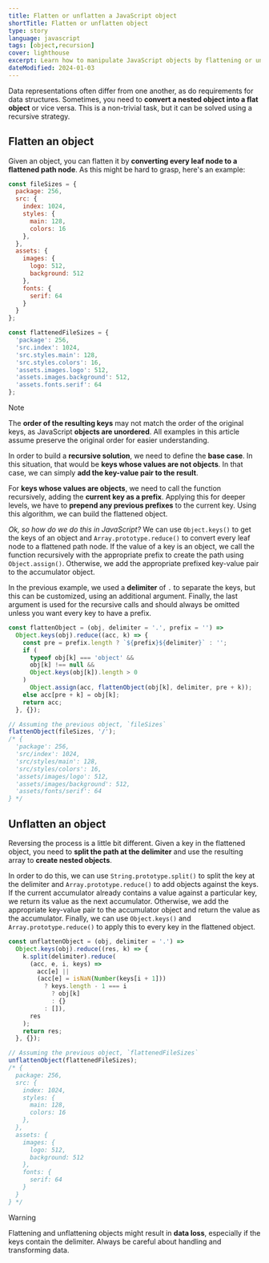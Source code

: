 ```yaml
---
title: Flatten or unflatten a JavaScript object
shortTitle: Flatten or unflatten object
type: story
language: javascript
tags: [object,recursion]
cover: lighthouse
excerpt: Learn how to manipulate JavaScript objects by flattening or unflattening them.
dateModified: 2024-01-03
---
```


Data representations often differ from one another, as do requirements for data structures. Sometimes, you need to **convert a nested object into a flat object** or vice versa. This is a non-trivial task, but it can be solved using a recursive strategy.

## Flatten an object

Given an object, you can flatten it by **converting every leaf node to a flattened path node**. As this might be hard to grasp, here's an example:

```js
const fileSizes = {
  package: 256,
  src: {
    index: 1024,
    styles: {
      main: 128,
      colors: 16
    },
  },
  assets: {
    images: {
      logo: 512,
      background: 512
    },
    fonts: {
      serif: 64
    }
  }
};

const flattenedFileSizes = {
  'package': 256,
  'src.index': 1024,
  'src.styles.main': 128,
  'src.styles.colors': 16,
  'assets.images.logo': 512,
  'assets.images.background': 512,
  'assets.fonts.serif': 64
};
```

> [!NOTE]
>
> The **order of the resulting keys** may not match the order of the original keys, as JavaScript **objects are unordered**. All examples in this article assume preserve the original order for easier understanding.

In order to build a **recursive solution**, we need to define the **base case**. In this situation, that would be **keys whose values are not objects**. In that case, we can simply **add the key-value pair to the result**.

For **keys whose values are objects**, we need to call the function recursively, adding the **current key as a prefix**. Applying this for deeper levels, we have to **prepend any previous prefixes** to the current key. Using this algorithm, we can build the flattened object.

_Ok, so how do we do this in JavaScript?_ We can use `Object.keys()` to get the keys of an object and `Array.prototype.reduce()` to convert every leaf node to a flattened path node. If the value of a key is an object, we call the function recursively with the appropriate prefix to create the path using `Object.assign()`. Otherwise, we add the appropriate prefixed key-value pair to the accumulator object.

In the previous example, we used a **delimiter** of `.` to separate the keys, but this can be customized, using an additional argument. Finally, the last argument is used for the recursive calls and should always be omitted unless you want every key to have a prefix.

```js
const flattenObject = (obj, delimiter = '.', prefix = '') =>
  Object.keys(obj).reduce((acc, k) => {
    const pre = prefix.length ? `${prefix}${delimiter}` : '';
    if (
      typeof obj[k] === 'object' &&
      obj[k] !== null &&
      Object.keys(obj[k]).length > 0
    )
      Object.assign(acc, flattenObject(obj[k], delimiter, pre + k));
    else acc[pre + k] = obj[k];
    return acc;
  }, {});

// Assuming the previous object, `fileSizes`
flattenObject(fileSizes, '/');
/* {
  'package': 256,
  'src/index': 1024,
  'src/styles/main': 128,
  'src/styles/colors': 16,
  'assets/images/logo': 512,
  'assets/images/background': 512,
  'assets/fonts/serif': 64
} */
```

## Unflatten an object

Reversing the process is a little bit different. Given a key in the flattened object, you need to **split the path at the delimiter** and use the resulting array to **create nested objects**.

In order to do this, we can use `String.prototype.split()` to split the key at the delimiter and `Array.prototype.reduce()` to add objects against the keys. If the current accumulator already contains a value against a particular key, we return its value as the next accumulator. Otherwise, we add the appropriate key-value pair to the accumulator object and return the value as the accumulator. Finally, we can use `Object.keys()` and `Array.prototype.reduce()` to apply this to every key in the flattened object.

```js
const unflattenObject = (obj, delimiter = '.') =>
  Object.keys(obj).reduce((res, k) => {
    k.split(delimiter).reduce(
      (acc, e, i, keys) =>
        acc[e] ||
        (acc[e] = isNaN(Number(keys[i + 1]))
          ? keys.length - 1 === i
            ? obj[k]
            : {}
          : []),
      res
    );
    return res;
  }, {});

// Assuming the previous object, `flattenedFileSizes`
unflattenObject(flattenedFileSizes);
/* {
  package: 256,
  src: {
    index: 1024,
    styles: {
      main: 128,
      colors: 16
    },
  },
  assets: {
    images: {
      logo: 512,
      background: 512
    },
    fonts: {
      serif: 64
    }
  }
} */
```

> [!WARNING]
>
> Flattening and unflattening objects might result in **data loss**, especially if the keys contain the delimiter. Always be careful about handling and transforming data.
